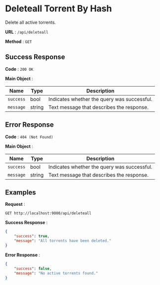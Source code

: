 # Deleteall Torrent By Hash

Delete all active torrents.

**URL** : `/api/deleteall`

**Method** : `GET`

## Success Response

**Code** : `200 OK`

**Main Object** :

| Name | Type | Description |
| --- | --- | --- |
| `success` | bool | Indicates whether the query was successful.|
| `message` | string | Text message that describes the response.|

## Error Response

**Code** : `404 (Not Found)`

**Main Object** :

| Name | Type | Description |
| --- | --- | --- |
| `success` | bool | Indicates whether the query was successful.|
| `message` | string | Text message that describes the response.|

## Examples

**Request** :

`GET http://localhost:9000/api/deleteall`

**Success Response** :

```json
{
	"success": true,
	"message": "All torrents have been deleted."
}
```
**Error Response** :

```json
{
	"success": false,
	"message": "No active torrents found."
}
```